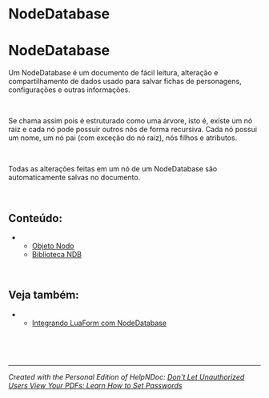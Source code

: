 # NodeDatabase

# NodeDatabase

Um NodeDatabase é um documento de fácil leitura, alteração e compartilhamento de dados usado para salvar fichas de personagens, configurações e outras informações.

&nbsp;

Se chama assim pois é estruturado como uma árvore, isto é, existe um nó raiz e cada nó pode possuir outros nós de forma recursiva. Cada nó possui um nome, um nó pai (com exceção do nó raiz), nós filhos e atributos.

&nbsp;

Todas as alterações feitas em um nó de um NodeDatabase são automaticamente salvas no documento.

&nbsp;

## Conteúdo:

* &nbsp;
  * [Objeto Nodo](<ObjetoNodo.md>)
  * [Biblioteca NDB](<BibliotecaNDB.md>)

&nbsp;

## Veja também:

* &nbsp;
  * [Integrando LuaForm com NodeDatabase](<LuaFormeNodeDatabase.md>)

&nbsp;

&nbsp;


***
_Created with the Personal Edition of HelpNDoc: [Don't Let Unauthorized Users View Your PDFs: Learn How to Set Passwords](<https://www.helpndoc.com/step-by-step-guides/how-to-generate-an-encrypted-password-protected-pdf-document/>)_
